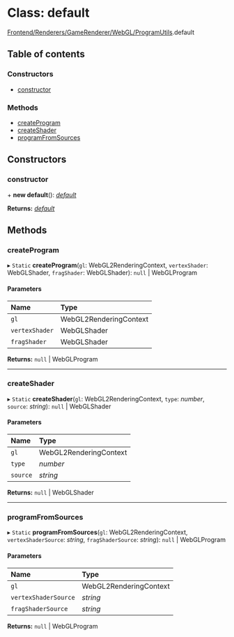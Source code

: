 # Class: default

[Frontend/Renderers/GameRenderer/WebGL/ProgramUtils](../modules/frontend_renderers_gamerenderer_webgl_programutils.md).default

## Table of contents

### Constructors

- [constructor](frontend_renderers_gamerenderer_webgl_programutils.default.md#constructor)

### Methods

- [createProgram](frontend_renderers_gamerenderer_webgl_programutils.default.md#createprogram)
- [createShader](frontend_renderers_gamerenderer_webgl_programutils.default.md#createshader)
- [programFromSources](frontend_renderers_gamerenderer_webgl_programutils.default.md#programfromsources)

## Constructors

### constructor

\+ **new default**(): [_default_](frontend_renderers_gamerenderer_webgl_programutils.default.md)

**Returns:** [_default_](frontend_renderers_gamerenderer_webgl_programutils.default.md)

## Methods

### createProgram

▸ `Static` **createProgram**(`gl`: WebGL2RenderingContext, `vertexShader`: WebGLShader, `fragShader`: WebGLShader): `null` \| WebGLProgram

#### Parameters

| Name           | Type                   |
| :------------- | :--------------------- |
| `gl`           | WebGL2RenderingContext |
| `vertexShader` | WebGLShader            |
| `fragShader`   | WebGLShader            |

**Returns:** `null` \| WebGLProgram

---

### createShader

▸ `Static` **createShader**(`gl`: WebGL2RenderingContext, `type`: _number_, `source`: _string_): `null` \| WebGLShader

#### Parameters

| Name     | Type                   |
| :------- | :--------------------- |
| `gl`     | WebGL2RenderingContext |
| `type`   | _number_               |
| `source` | _string_               |

**Returns:** `null` \| WebGLShader

---

### programFromSources

▸ `Static` **programFromSources**(`gl`: WebGL2RenderingContext, `vertexShaderSource`: _string_, `fragShaderSource`: _string_): `null` \| WebGLProgram

#### Parameters

| Name                 | Type                   |
| :------------------- | :--------------------- |
| `gl`                 | WebGL2RenderingContext |
| `vertexShaderSource` | _string_               |
| `fragShaderSource`   | _string_               |

**Returns:** `null` \| WebGLProgram

